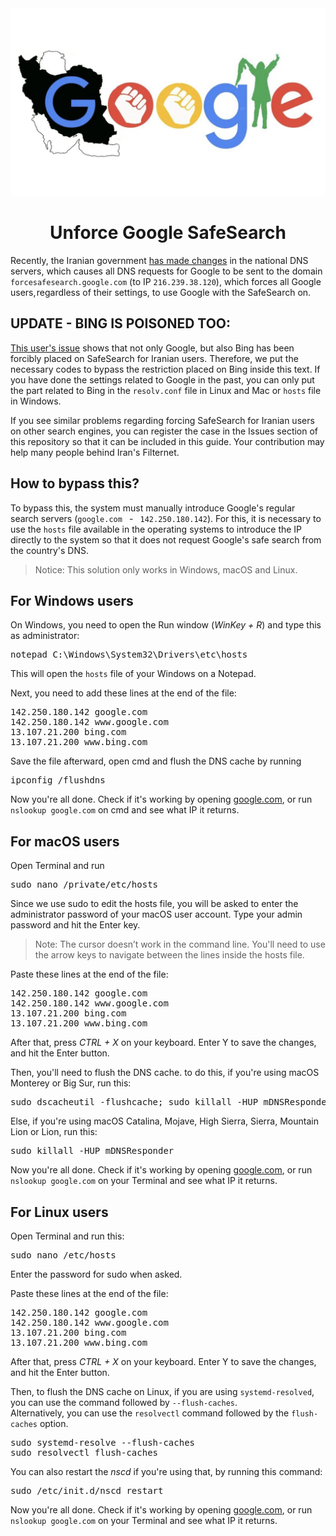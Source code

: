 <div align="center"><img src="./img.jpg" height=300>
<h1>Unforce Google SafeSearch</h1></div>
<p>Recently, the Iranian government <a href="https://digiato-com.translate.goog/article/2022/07/12/safesearch-internet-mobile?_x_tr_sl=fa&_x_tr_tl=en&_x_tr_hl=en&_x_tr_pto=wapp">has made changes</a> in the national DNS servers, which causes all DNS requests for Google to be sent to the domain <code>forcesafesearch.google.com</code> (to IP <code>216.239.38.120</code>), which forces all Google users, regardless of their settings, to use Google with the SafeSearch on.</p>
<h2>UPDATE - BING IS POISONED TOO:</h2>
<p><a href="https://github.com/AliAlmasi/unforce-safesearch/issues/1">This user's issue</a> shows that not only Google, but also Bing has been forcibly placed on SafeSearch for Iranian users. Therefore, we put the necessary codes to bypass the restriction placed on Bing inside this text. If you have done the settings related to Google in the past, you can only put the part related to Bing in the <code>resolv.conf</code> file in Linux and Mac or <code>hosts</code> file in Windows.</p>
<p>If you see similar problems regarding forcing SafeSearch for Iranian users on other search engines, you can register the case in the Issues section of this repository so that it can be included in this guide. Your contribution may help many people behind Iran's Filternet.</p>
<h2>How to bypass this?</h2>
<p>To bypass this, the system must manually introduce Google's regular search servers (<code>google.com </code> - <code> 142.250.180.142</code>). For this, it is necessary to use the <code>hosts</code> file available in the operating systems to introduce the IP directly to the system so that it does not request Google's safe search from the country's DNS.</p>
<blockquote>Notice: This solution only works in Windows, macOS and Linux.</blockquote>
<h2>For Windows users</h2>
<p>On Windows, you need to open the Run window (<i>WinKey + R</i>) and type this as administrator:</p>
<pre>notepad C:\Windows\System32\Drivers\etc\hosts</pre>
<p>This will open the <code>hosts</code> file of your Windows on a Notepad.</p>
<p>Next, you need to add these lines at the end of the file:</p>
<pre>142.250.180.142 google.com
142.250.180.142 www.google.com
13.107.21.200 bing.com
13.107.21.200 www.bing.com</pre>
<p>Save the file afterward, open cmd and flush the DNS cache by running <pre>ipconfig /flushdns</pre></p>
<p>Now you're all done. Check if it's working by opening <a href="https://google.com">google.com</a>, or run <code>nslookup google.com</code> on cmd and see what IP it returns.</p>
<h2>For macOS users</h2>
<p>Open Terminal and run <pre>sudo nano /private/etc/hosts</pre></p>
<p>Since we use sudo to edit the hosts file, you will be asked to enter the administrator password of your macOS user account. Type your admin password and hit the Enter key.
</p>
<blockquote>Note: The cursor doesn’t work in the command line. You'll need to use the arrow keys to navigate between the lines inside the hosts file.</blockquote>
<p>Paste these lines at the end of the file:</p>
<pre>142.250.180.142 google.com
142.250.180.142 www.google.com
13.107.21.200 bing.com
13.107.21.200 www.bing.com</pre>
<p>After that, press <i>CTRL + X</i> on your keyboard. Enter Y to save the changes, and hit the Enter button.</p>
<p>Then, you'll need to flush the DNS cache. to do this, if you're using macOS Monterey or Big Sur, run this: <pre>sudo dscacheutil -flushcache; sudo killall -HUP mDNSResponder</pre>Else, if you're using macOS Catalina, Mojave, High Sierra, Sierra, Mountain Lion or Lion, run this: <pre>sudo killall -HUP mDNSResponder</pre></p>
<p>Now you're all done. Check if it's working by opening <a href="https://google.com">google.com</a>, or run <code>nslookup google.com</code> on your Terminal and see what IP it returns.</p>
<h2>For Linux users</h2>
<p>Open Terminal and run this:<pre>sudo nano /etc/hosts</pre>Enter the password for sudo when asked.</p>
<p>Paste these lines at the end of the file:</p>
<pre>142.250.180.142 google.com
142.250.180.142 www.google.com
13.107.21.200 bing.com
13.107.21.200 www.bing.com</pre>
<p>After that, press <i>CTRL + X</i> on your keyboard. Enter Y to save the changes, and hit the Enter button.</p>
<p>Then, to flush the DNS cache on Linux, if you are using <code>systemd-resolved</code>, you can use the command followed by <code>--flush-caches</code>.<br>Alternatively, you can use the <code>resolvectl</code> command followed by the <code>flush-caches</code> option.</p>
<pre>sudo systemd-resolve --flush-caches
sudo resolvectl flush-caches</pre>
<p>You can also restart the <i>nscd</i> if you're using that, by running this command:</p>
<pre>sudo /etc/init.d/nscd restart</pre>
<p>Now you're all done. Check if it's working by opening <a href="https://google.com">google.com</a>, or run <code>nslookup google.com</code> on your Terminal and see what IP it returns.</p>
